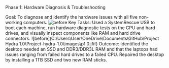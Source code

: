 Phase 1: Hardware Diagnosis & Troubleshooting

Goal: To diagnose and identify the hardware issues with all five non-working computers.
![before](images/p1.0.jpg)
Key Tasks: Used a SystemRescue USB to boot each machine, run hardware diagnostic tests on the CPU and hard drives, and visually inspect components like RAM and hard drive connectors.
![before](C:\Users\User\OneDrive\Documents\GitHub\Project Hydra 1.0\Project-hydra-1.0\images\p1.0.jfif)
Outcome: Identified the desktop needed an SSD and DDR3/DDR3L RAM and that the laptops had issues ranging from failed hard drives to a failed CPU. Repaired the desktop by installing a 1TB SSD and two new RAM sticks.
